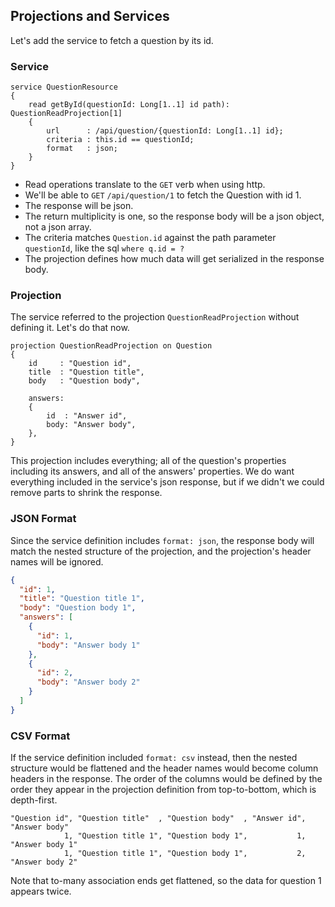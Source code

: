 ## Projections and Services

Let's add the service to fetch a question by its id.

### Service

```klass
service QuestionResource
{
    read getById(questionId: Long[1..1] id path): QuestionReadProjection[1]
    {
        url      : /api/question/{questionId: Long[1..1] id};
        criteria : this.id == questionId;
        format   : json;
    }
}
```

* Read operations translate to the `GET` verb when using http.
* We'll be able to `GET` `/api/question/1` to fetch the Question with id 1.
* The response will be json.
* The return multiplicity is one, so the response body will be a json object, not a json array.
* The criteria matches `Question.id` against the path parameter `questionId`, like the sql `where q.id = ?`
* The projection defines how much data will get serialized in the response body.

### Projection

The service referred to the projection `QuestionReadProjection` without defining it. Let's do that now.

```klass
projection QuestionReadProjection on Question
{
    id     : "Question id",
    title  : "Question title",
    body   : "Question body",

    answers:
    {
        id  : "Answer id",
        body: "Answer body",
    },
}
```

This projection includes everything; all of the question's properties including its answers, and all of the answers' properties. We do want everything included in the service's json response, but if we didn't we could remove parts to shrink the response.

### JSON Format

Since the service definition includes `format: json`, the response body will match the nested structure of the projection, and the projection's header names will be ignored.

```json
{
  "id": 1,
  "title": "Question title 1",
  "body": "Question body 1",
  "answers": [
    {
      "id": 1,
      "body": "Answer body 1"
    },
    {
      "id": 2,
      "body": "Answer body 2"
    }
  ]
}
```

### CSV Format

If the service definition included `format: csv` instead, then the nested structure would be flattened and the header names would become column headers in the response. The order of the columns would be defined by the order they appear in the projection definition from top-to-bottom, which is depth-first.

```csv
"Question id", "Question title"  , "Question body"  , "Answer id", "Answer body"
            1, "Question title 1", "Question body 1",           1, "Answer body 1"
            1, "Question title 1", "Question body 1",           2, "Answer body 2"
```

Note that to-many association ends get flattened, so the data for question 1 appears twice.
